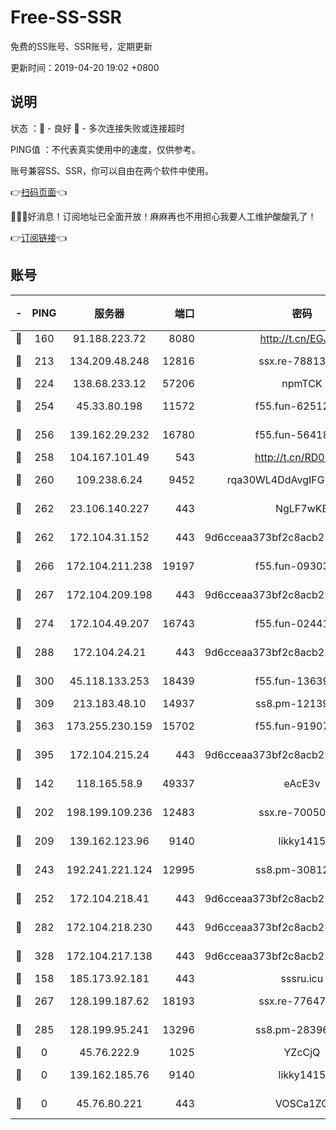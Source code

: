 # Free-SS-SSR

免费的SS账号、SSR账号，定期更新

更新时间：2019-04-20 19:02 +0800

## 说明

状态     ：🙂 - 良好 🙁 - 多次连接失败或连接超时

PING值   ：不代表真实使用中的速度，仅供参考。

账号兼容SS、SSR，你可以自由在两个软件中使用。

👉[扫码页面](https://liesauer.github.io/Free-SS-SSR/)👈

🎉🎉🎉好消息！订阅地址已全面开放！麻麻再也不用担心我要人工维护酸酸乳了！

👉[订阅链接](https://www.liesauer.net/yogurt/subscribe?ACCESS_TOKEN=DAYxR3mMaZAsaqUb)👈

## 账号

|-|PING|服务器|端口|密码|加密方式|区域|
|:----:|:----:|:-----:|-----:|:----:|:----:|:----:|
|🙂|160|91.188.223.72|8080|http://t.cn/EGJIyrl|rc4-md5|RU|
|🙂|213|134.209.48.248|12816|ssx.re-78813577|aes-256-cfb|US|
|🙂|224|138.68.233.12|57206|npmTCK|rc4-md5|US|
|🙂|254|45.33.80.198|11572|f55.fun-62512711|aes-256-cfb|US|
|🙂|256|139.162.29.232|16780|f55.fun-56418519|aes-256-cfb|SG|
|🙂|258|104.167.101.49|543|http://t.cn/RD0D7sx|rc4-md5|CA|
|🙂|260|109.238.6.24|9452|rqa30WL4DdAvgIFG6Fs3znzTa|aes-256-cfb|FR|
|🙂|262|23.106.140.227|443|NgLF7wKB|aes-256-cfb|US|
|🙂|262|172.104.31.152|443|9d6cceaa373bf2c8acb22e60b6a58be6|aes-256-cfb|US|
|🙂|266|172.104.211.238|19197|f55.fun-09303839|aes-256-cfb|US|
|🙂|267|172.104.209.198|443|9d6cceaa373bf2c8acb22e60b6a58be6|aes-256-cfb|US|
|🙂|274|172.104.49.207|16743|f55.fun-02441032|aes-256-cfb|SG|
|🙂|288|172.104.24.21|443|9d6cceaa373bf2c8acb22e60b6a58be6|aes-256-cfb|US|
|🙂|300|45.118.133.253|18439|f55.fun-13639726|aes-256-cfb|SG|
|🙂|309|213.183.48.10|14937|ss8.pm-12139832|rc4-md5|RU|
|🙂|363|173.255.230.159|15702|f55.fun-91907553|aes-256-cfb|US|
|🙂|395|172.104.215.24|443|9d6cceaa373bf2c8acb22e60b6a58be6|aes-256-cfb|US|
|🙂|142|118.165.58.9|49337|eAcE3v|chacha20-ietf|TW|
|🙂|202|198.199.109.236|12483|ssx.re-70050948|aes-256-cfb|US|
|🙂|209|139.162.123.96|9140|likky1415|aes-256-cfb|JP|
|🙂|243|192.241.221.124|12995|ss8.pm-30812425|aes-256-cfb|US|
|🙂|252|172.104.218.41|443|9d6cceaa373bf2c8acb22e60b6a58be6|aes-256-cfb|US|
|🙂|282|172.104.218.230|443|9d6cceaa373bf2c8acb22e60b6a58be6|aes-256-cfb|US|
|🙂|328|172.104.217.138|443|9d6cceaa373bf2c8acb22e60b6a58be6|aes-256-cfb|US|
|🙁|158|185.173.92.181|443|sssru.icu|rc4-md5|RU|
|🙁|267|128.199.187.62|18193|ssx.re-77647614|aes-256-cfb|SG|
|🙁|285|128.199.95.241|13296|ss8.pm-28396550|aes-256-cfb|SG|
|🙁|0|45.76.222.9|1025|YZcCjQ|rc4-md5|JP|
|🙁|0|139.162.185.76|9140|likky1415|aes-256-cfb|DE|
|🙁|0|45.76.80.221|443|VOSCa1ZG|aes-256-cfb|DE|
